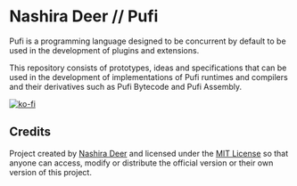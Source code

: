 # Nashira Deer // Pufi

Pufi is a programming language designed to be concurrent by default to be used in the development of plugins and extensions.

This repository consists of prototypes, ideas and specifications that can be used in the development of implementations of Pufi runtimes and compilers and their derivatives such as Pufi Bytecode and Pufi Assembly.

[![ko-fi](https://ko-fi.com/img/githubbutton_sm.svg)](https://ko-fi.com/H2H4NKWWN)

## Credits

Project created by [Nashira Deer](https://github.com/nashiradeer) and licensed under the [MIT License](https://github.com/nashiradeer/pufi/blob/main/LICENSE) so that anyone can access, modify or distribute the official version or their own version of this project.
